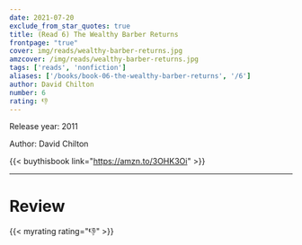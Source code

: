 ```yaml
---
date: 2021-07-20
exclude_from_star_quotes: true
title: (Read 6) The Wealthy Barber Returns
frontpage: "true"
cover: img/reads/wealthy-barber-returns.jpg
amzcover: /img/reads/wealthy-barber-returns.jpg
tags: ['reads', 'nonfiction']
aliases: ['/books/book-06-the-wealthy-barber-returns', '/6']
author: David Chilton
number: 6
rating: 👎
---
```


Release year: 2011

Author: David Chilton

{{< buythisbook link="https://amzn.to/3OHK3Oi" >}}

---

# Review

{{< myrating rating="👎" >}}

